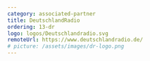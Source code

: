 ```yaml
---
category: associated-partner
title: DeutschlandRadio
ordering: 13-dr
logo: logos/Deutschlandradio.svg
remoteUrl: https://www.deutschlandradio.de/
# picture: /assets/images/dr-logo.png
---
```

